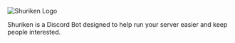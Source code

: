 ![Shuriken Logo](https://i.imgur.com/BxY8zTc.png)

Shuriken is a Discord Bot designed to help run your server easier and keep people interested.

##
